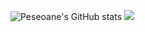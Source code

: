 ![Peseoane's GitHub stats](https://github-readme-stats.vercel.app/api?username=peseoane&hide=contribs,prs)
![](https://github-readme-stats.vercel.app/api/wakatime?username=peseoane&api_domain=wakapi.foxtrot-nas.synology.me&bg_color=1A202C&title_color=2F855A&icon_color=2F855A&text_color=ffffff&custom_title=Wakapi%20Stats&layout=compact)
